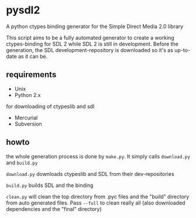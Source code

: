 pysdl2
======

A python ctypes binding generator for the Simple Direct Media 2.0 library

This script aims to be a fully automated generator to create a working ctypes-binding for SDL 2
while SDL 2 is still in development. Before the generation, the SDL development-repository is
downloaded so it's as up-to-date as it can be.

requirements
------------

* Unix
* Python 2.x

for downloading of ctypeslib and sdl
* Mercurial
* Subversion

howto
-----

the whole generation process is done by `make.py`. It simply calls `download.py` and `build.py`

`download.py` downloads ctypeslib and SDL from their dev-repositories

`build.py` builds SDL and the binding

`clean.py` will clean the top directory from .pyc files and the "build" directory from auto
generated files. Pass `--full` to clean really all (also downloaded dependencies and the "final"
directory)

